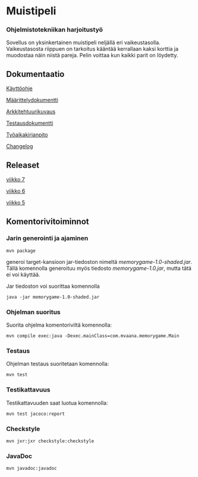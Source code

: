 # Muistipeli

### Ohjelmistotekniikan harjoitustyö

Sovellus on yksinkertainen muistipeli neljällä eri vaikeustasolla. Vaikeustasosta riippuen on tarkoitus kääntää kerrallaan kaksi korttia ja muodostaa näin niistä pareja. Pelin voittaa kun kaikki parit on löydetty.

## Dokumentaatio

[Käyttöohje](https://github.com/karppienkingi/ot-harjoitustyo/blob/master/dokumentaatio/kayttoohje.md)

[Määrittelydokumentti](https://github.com/karppienkingi/ot-harjoitustyo/blob/master/dokumentaatio/Maarittelydokumentti.md)

[Arkkitehtuurikuvaus](https://github.com/karppienkingi/ot-harjoitustyo/blob/master/dokumentaatio/arkkitehtuuri.md)

[Testausdokumentti](https://github.com/karppienkingi/ot-harjoitustyo/blob/master/dokumentaatio/testaus.md)

[Työaikakirjanpito](https://github.com/karppienkingi/ot-harjoitustyo/blob/master/dokumentaatio/tuntikirjanpito.md)

[Changelog](https://github.com/karppienkingi/ot-harjoitustyo/blob/master/dokumentaatio/changelog.md)

## Releaset

[viikko 7](https://github.com/karppienkingi/ot-harjoitustyo/releases/tag/viikko7)

[viikko 6](https://github.com/karppienkingi/ot-harjoitustyo/releases/tag/viikko6)

[viikko 5](https://github.com/karppienkingi/ot-harjoitustyo/releases/tag/viikko5)

## Komentorivitoiminnot

### Jarin generointi ja ajaminen

`mvn package`

generoi target-kansioon jar-tiedoston nimeltä *memorygame-1.0-shaded.jar*.
Tällä komennolla generoituu myös tiedosto *memorygame-1.0.jar*, mutta tätä ei voi käyttää.

Jar tiedoston voi suorittaa komennolla 

`java -jar memorygame-1.0-shaded.jar`

### Ohjelman suoritus
Suorita ohjelma komentoriviltä komennolla: 

`mvn compile exec:java -Dexec.mainClass=com.mvaana.memorygame.Main`

### Testaus
Ohjelman testaus suoritetaan komennolla:

`mvn test`

### Testikattavuus
Testikattavuuden saat luotua komennolla:

`mvn test jacoco:report`

### Checkstyle

`mvn jxr:jxr checkstyle:checkstyle`

### JavaDoc

`mvn javadoc:javadoc`
